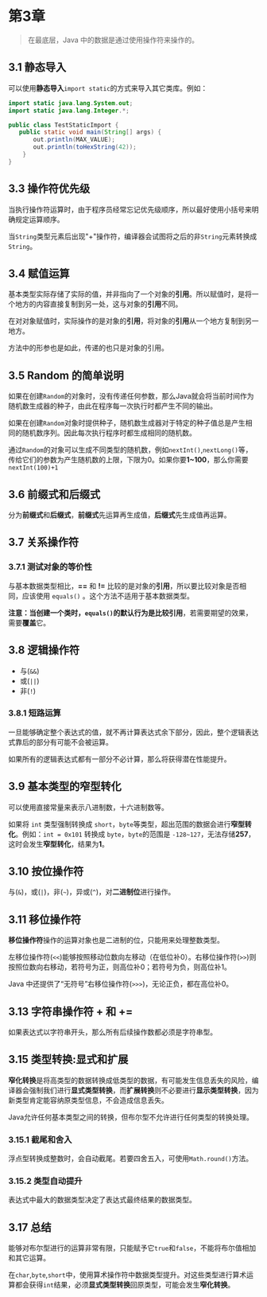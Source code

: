 # 第3章

> 在最底层，Java 中的数据是通过使用操作符来操作的。

## 3.1 静态导入

可以使用**静态导入**`import static`的方式来导入其它类库。例如：

```java
import static java.lang.System.out;
import static java.lang.Integer.*;

public class TestStaticImport {
   public static void main(String[] args) {
       out.println(MAX_VALUE);
       out.println(toHexString(42));
    }
}
```

## 3.3 操作符优先级

当执行操作符运算时，由于程序员经常忘记优先级顺序，所以最好使用小括号来明确规定运算顺序。

当`String`类型元素后出现"+"操作符，编译器会试图将之后的非`String`元素转换成`String`。

## 3.4 赋值运算

基本类型实际存储了实际的值，并非指向了一个对象的**引用**。所以赋值时，是将一个地方的内容直接复制到另一处，这与对象的**引用**不同。

在对对象赋值时，实际操作的是对象的**引用**，将对象的**引用**从一个地方复制到另一地方。

方法中的形参也是如此，传递的也只是对象的引用。

## 3.5 Random 的简单说明

如果在创建`Random`的对象时，没有传递任何参数，那么Java就会将当前时间作为随机数生成器的种子，由此在程序每一次执行时都产生不同的输出。

如果在创建`Random`对象时提供种子，随机数生成器对于特定的种子值总是产生相同的随机数序列。因此每次执行程序时都生成相同的随机数。

通过`Random`的对象可以生成不同类型的随机数，例如`nextInt()`,`nextLong()`等，传给它们的参数为产生随机数的上限，下限为0。如果你要**1~100**，那么你需要`nextInt(100)+1`

## 3.6 前缀式和后缀式

分为**前缀式**和**后缀式**，**前缀式**先运算再生成值，**后缀式**先生成值再运算。

## 3.7 关系操作符

### 3.7.1 测试对象的等价性

与基本数据类型相比，**==** 和 **!=** 比较的是对象的**引用**，所以要比较对象是否相同，应该使用 `equals()` 。这个方法不适用于基本数据类型。

**注意：**当创建一个类时，`equals()`的默认行为是**比较引用**，若需要期望的效果，需要**覆盖**它。

## 3.8 逻辑操作符

* 与\(`&&`\)
* 或\(`||`\)
* 非\(`!`\)

### 3.8.1 短路运算

一旦能够确定整个表达式的值，就不再计算表达式余下部分，因此，整个逻辑表达式靠后的部分有可能不会被运算。

如果所有的逻辑表达式都有一部分不必计算，那么将获得潜在性能提升。

## 3.9 基本类型的窄型转化

可以使用直接常量来表示八进制数，十六进制数等。

如果将 `int` 类型强制转换成 `short`，`byte`等类型，超出范围的数据会进行**窄型转化**。例如：`int = 0x101` 转换成 `byte`，`byte`的范围是 `-128~127`，无法存储**257**，这时会发生**窄型转化**，结果为**1**。

## 3.10 按位操作符

与\(`&`\)，或\(`|`\)，非\(`~`\)，异或\(`^`\)，对**二进制位**进行操作。

## 3.11 移位操作符

**移位操作符**操作的运算对象也是二进制的位，只能用来处理整数类型。

左移位操作符\(`<<`\)能够按照移动位数向左移动（在低位补0）。右移位操作符\(`>>`\)则按照位数向右移动，若符号为正，则高位补0；若符号为负，则高位补1。

Java 中还提供了“无符号”右移位操作符\(`>>>`\)，无论正负，都在高位补0。

## 3.13 字符串操作符 + 和 +=

如果表达式以字符串开头，那么所有后续操作数都必须是字符串型。

## 3.15 类型转换:显式和扩展

**窄化转换**是将高类型的数据转换成低类型的数据，有可能发生信息丢失的风险，编译器会强制我们进行**显式类型转换**，而**扩展转换**则不必要进行**显示类型转换**，因为新类型肯定能容纳原类型信息，不会造成信息丢失。

Java允许任何基本类型之间的转换，但布尔型不允许进行任何类型的转换处理。

### 3.15.1 截尾和舍入

浮点型转换成整数时，会自动截尾。若要四舍五入，可使用`Math.round()`方法。

### 3.15.2 类型自动提升

表达式中最大的数据类型决定了表达式最终结果的数据类型。

## 3.17 总结

能够对布尔型进行的运算非常有限，只能赋予它`true`和`false`，不能将布尔值相加和其它运算。

在`char`,`byte`,`short`中，使用算术操作符中数据类型提升。对这些类型进行算术运算都会获得`int`结果，必须**显式类型转换**回原类型，可能会发生**窄化转换**。


